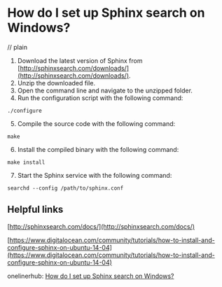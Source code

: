 # How do I set up Sphinx search on Windows?
// plain

1. Download the latest version of Sphinx from [http://sphinxsearch.com/downloads/](http://sphinxsearch.com/downloads/).
2. Unzip the downloaded file.
3. Open the command line and navigate to the unzipped folder.
4. Run the configuration script with the following command:
```
./configure
```
5. Compile the source code with the following command:
```
make
```
6. Install the compiled binary with the following command:
```
make install
```
7. Start the Sphinx service with the following command:
```
searchd --config /path/to/sphinx.conf
```

## Helpful links

[http://sphinxsearch.com/docs/](http://sphinxsearch.com/docs/)

[https://www.digitalocean.com/community/tutorials/how-to-install-and-configure-sphinx-on-ubuntu-14-04](https://www.digitalocean.com/community/tutorials/how-to-install-and-configure-sphinx-on-ubuntu-14-04)

onelinerhub: [How do I set up Sphinx search on Windows?](https://onelinerhub.com/sphinxsearch/how-do-i-set-up-sphinx-search-on-windows)